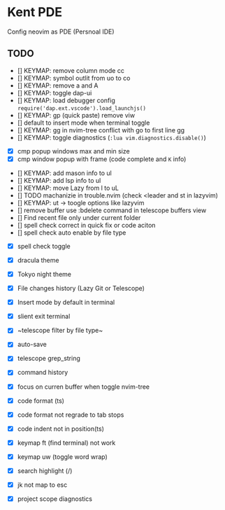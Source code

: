 # Kent PDE

Config neovim as PDE (Persnoal IDE)

## TODO

- [] KEYMAP: remove column mode <leader> cc
- [] KEYMAP: symbol outlit from <leader> uo to <leader> co
- [] KEYMAP: remove <leader> a and <leader> A
- [] KEYMAP: toggle dap-ui
- [] KEYMAP: load debugger config `require('dap.ext.vscode').load_launchjs()`
- [] KEYMAP: gp (quick paste) remove viw
- [] default to insert mode when terminal toggle
- [] KEYMAP: gg in nvim-tree conflict with go to first line gg
- [] KEYMAP: toggle diagnostics (`:lua vim.diagnostics.disable()`)
- [x] cmp popup windows max and min size
- [x] cmp window popup with frame (code complete and `K` info)
- [] KEYMAP: add mason info to <leader> ul
- [] KEYMAP: add lsp info to <leader> ul
- [] KEYMAP:  move Lazy from <leader>l to <leader>uL
- [] TODO machanizie in trouble.nvim (check <leader <x> and <leader>st in lazyvim)
- [] KEYMAP:  ut -> toogle options like lazyvim
- [] remove buffer use :bdelete command in telescope buffers view
- [] Find recent file only under current folder
- [] spell check correct in quick fix or code aciton
- [] spell check auto enable by file type
- [x] spell check toggle 
- [x] dracula theme
- [x] Tokyo night theme 
- [x] File changes history (Lazy Git or Telescope)
- [x] Insert mode by default in terminal
- [x] slient exit terminal
- [x] ~telescope filter by file type~
- [x] auto-save
- [x] telescope grep_string
- [x] command history
- [x] focus on curren buffer when toggle nvim-tree
- [x] code format (ts)
- [x] code format not regrade to tab stops
- [x] code indent not in position(ts)
- [x] keymap ft (find terminal) not work
- [x] keymap uw (toggle word wrap)
- [x] search highlight (/)
- [x] jk not map to esc
- [x] project scope diagnostics




